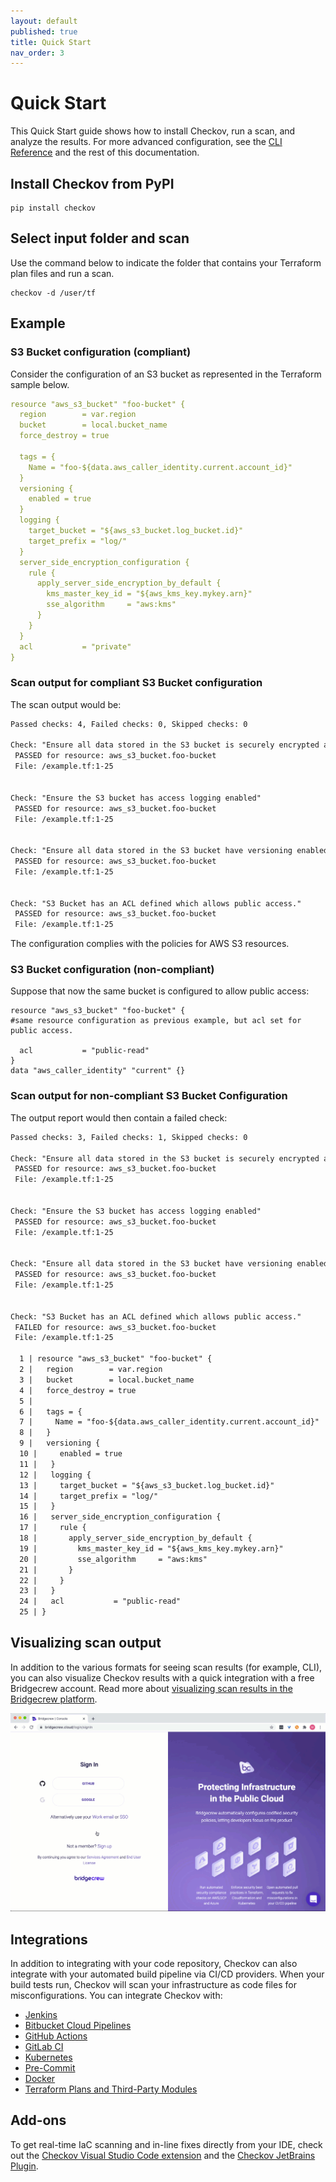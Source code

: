 ```yaml
---
layout: default
published: true
title: Quick Start
nav_order: 3
---
```


# Quick Start

This Quick Start guide shows how to install Checkov, run a scan, and analyze the results.
For more advanced configuration, see the [CLI Reference](https://www.checkov.io/2.Basics/CLI%20Command%20Reference.html) and the rest of this documentation.

## Install Checkov from PyPI

```text
pip install checkov
```

## Select input folder and scan

Use the command below to indicate the folder that contains your Terraform plan files and run a scan.

```text
checkov -d /user/tf
```

## Example

### S3 Bucket configuration (compliant)

Consider the configuration of an S3 bucket as represented in the Terraform sample below.

```yaml
resource "aws_s3_bucket" "foo-bucket" {
  region        = var.region
  bucket        = local.bucket_name
  force_destroy = true

  tags = {
    Name = "foo-${data.aws_caller_identity.current.account_id}"
  }
  versioning {
    enabled = true
  }
  logging {
    target_bucket = "${aws_s3_bucket.log_bucket.id}"
    target_prefix = "log/"
  }
  server_side_encryption_configuration {
    rule {
      apply_server_side_encryption_by_default {
        kms_master_key_id = "${aws_kms_key.mykey.arn}"
        sse_algorithm     = "aws:kms"
      }
    }
  }
  acl           = "private"
}
```

### Scan output for compliant S3 Bucket configuration

The scan output would be:

```xml
Passed checks: 4, Failed checks: 0, Skipped checks: 0

Check: "Ensure all data stored in the S3 bucket is securely encrypted at rest"
 PASSED for resource: aws_s3_bucket.foo-bucket
 File: /example.tf:1-25


Check: "Ensure the S3 bucket has access logging enabled"
 PASSED for resource: aws_s3_bucket.foo-bucket
 File: /example.tf:1-25


Check: "Ensure all data stored in the S3 bucket have versioning enabled"
 PASSED for resource: aws_s3_bucket.foo-bucket
 File: /example.tf:1-25


Check: "S3 Bucket has an ACL defined which allows public access."
 PASSED for resource: aws_s3_bucket.foo-bucket
 File: /example.tf:1-25
```

The configuration complies with the policies for AWS S3 resources.

### S3 Bucket configuration (non-compliant)

Suppose that now the same bucket is configured to allow public access:

```text
resource "aws_s3_bucket" "foo-bucket" {
#same resource configuration as previous example, but acl set for public access.
  
  acl           = "public-read"
}
data "aws_caller_identity" "current" {}
```

### Scan output for non-compliant S3 Bucket Configuration

The output report would then contain a failed check:

```xml
Passed checks: 3, Failed checks: 1, Skipped checks: 0

Check: "Ensure all data stored in the S3 bucket is securely encrypted at rest"
 PASSED for resource: aws_s3_bucket.foo-bucket
 File: /example.tf:1-25


Check: "Ensure the S3 bucket has access logging enabled"
 PASSED for resource: aws_s3_bucket.foo-bucket
 File: /example.tf:1-25


Check: "Ensure all data stored in the S3 bucket have versioning enabled"
 PASSED for resource: aws_s3_bucket.foo-bucket
 File: /example.tf:1-25


Check: "S3 Bucket has an ACL defined which allows public access."
 FAILED for resource: aws_s3_bucket.foo-bucket
 File: /example.tf:1-25

  1 | resource "aws_s3_bucket" "foo-bucket" {
  2 |   region        = var.region
  3 |   bucket        = local.bucket_name
  4 |   force_destroy = true
  5 |
  6 |   tags = {
  7 |     Name = "foo-${data.aws_caller_identity.current.account_id}"
  8 |   }
  9 |   versioning {
  10 |     enabled = true
  11 |   }
  12 |   logging {
  13 |     target_bucket = "${aws_s3_bucket.log_bucket.id}"
  14 |     target_prefix = "log/"
  15 |   }
  16 |   server_side_encryption_configuration {
  17 |     rule {
  18 |       apply_server_side_encryption_by_default {
  19 |         kms_master_key_id = "${aws_kms_key.mykey.arn}"
  20 |         sse_algorithm     = "aws:kms"
  21 |       }
  22 |     }
  23 |   }
  24 |   acl           = "public-read"
  25 | }
```

## Visualizing scan output

In addition to the various formats for seeing scan results (for example, CLI), you can also visualize Checkov results with a quick integration with a free Bridgecrew account. Read more about [visualizing scan results in the Bridgecrew platform](https://www.checkov.io/2.Basics/Visualizing%20Checkov%20Output.html).

![Visualizing Scan Output with Bridgecrew](visualizing-scan-results.gif)

## Integrations

In addition to integrating with your code repository, Checkov can also integrate with your automated build pipeline via CI/CD providers. When your build tests run, Checkov will scan your infrastructure as code files for misconfigurations.
You can integrate Checkov with:

* [Jenkins](https://www.checkov.io/4.Integrations/Jenkins.html)
* [Bitbucket Cloud Pipelines](https://www.checkov.io/4.Integrations/Bitbucket%20Cloud%20Pipelines.html)
* [GitHub Actions](https://www.checkov.io/4.Integrations/GitHub%20Actions.html)
* [GitLab CI](https://www.checkov.io/4.Integrations/GitLab%20CI.html)
* [Kubernetes](https://www.checkov.io/4.Integrations/Kubernetes.html)
* [Pre-Commit](https://www.checkov.io/4.Integrations/pre-commit.html)
* [Docker](https://www.checkov.io/4.Integrations/Docker.html)
* [Terraform Plans and Third-Party Modules](https://www.checkov.io/7.Scan%20Examples/Terraform%20Plan%20Scanning.html)

## Add-ons

To get real-time IaC scanning and in-line fixes directly from your IDE, check out the [Checkov Visual Studio Code extension](https://marketplace.visualstudio.com/items?itemName=Bridgecrew.checkov) and the [Checkov JetBrains Plugin](https://plugins.jetbrains.com/plugin/17721-checkov).